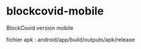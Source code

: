 # blockcovid-mobile
BlockCovid version mobile

fichier apk :  android/app/build/outputs/apk/release
